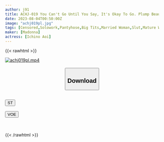 ```yaml
---
author: j91
title: ACHJ-019 You Can't Go Until You Say, It's Okay To Go. Plump Beautiful Legs Wearing Pantyhose Temptation Dirty Talk M Man Semen Exploitation SEX Aoi Ichino
date: 2023-08-04T00:50:00Z
image: "achj019pl.jpg"
tags: [Censored,Solowork,Pantyhose,Big Tits,Married Woman,Slut,Mature Woman,Digital Mosaic	 ]
maker: [Madonna]
actress: [Ichino Aoi]
---
```



{{< rawhtml >}}

<div class="video" data-videoid="AqRKaa3kM2UXYQY">
    <a href="javascript:;">
        <img src="https://my.j91.asia/posts/achj019pl/achj019pl.jpg" width="WIDTH" height="HEIGHT" alt="achj019pl.mp4" loading="lazy">
    </a>
</div>

<script type="text/javascript" src="https://j91.asia/asset/on-demand-st.js"></script>

<br>
  <link rel="stylesheet" href="https://j91.asia/asset/bs5.css">
  
  <center>
  <button class="btn btn-primary" type="button" data-bs-toggle="collapse" data-bs-target=".multi-collapse" aria-expanded="false" aria-controls="multiCollapseExample1 multiCollapseExample2"><h2>Download</h2></button></center>
</p>
<div class="row">
  <div class="col">
    <div class="collapse multi-collapse" id="multiCollapseExample1">
      <div class="card card-body">
	      	      <br>
<div class="buttons">  
<a href="https://streamtape.to/v/AqRKaa3kM2UXYQY"><button class="btn-hover color-3"><i class="fa fa-download"></i> ST</button></a></div>
    </div>
  </div>
</div>
  <div class="col">
    <div class="collapse multi-collapse" id="multiCollapseExample2">
      <div class="card card-body">
	      <br>
<div class="buttons">
    <a href="https://voe.sx/tnsnboon4hiz"><button class="btn-hover color-9"><i class="fa fa-download"></i> VOE</button></a></div>
<br><br>
      </div>
    </div>
  </div>
</div>

{{< /rawhtml >}}